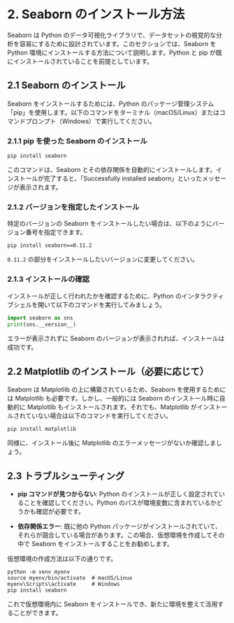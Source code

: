 # 2. Seaborn のインストール方法

Seaborn は Python のデータ可視化ライブラリで、データセットの視覚的な分析を容易にするために設計されています。このセクションでは、Seaborn を Python 環境にインストールする方法について説明します。Python と pip が既にインストールされていることを前提としています。

## 2.1 Seaborn のインストール

Seaborn をインストールするためには、Python のパッケージ管理システム「pip」を使用します。以下のコマンドをターミナル（macOS/Linux）またはコマンドプロンプト（Windows）で実行してください。

### 2.1.1 pip を使った Seaborn のインストール

```
pip install seaborn
```

このコマンドは、Seaborn とその依存関係を自動的にインストールします。インストールが完了すると、「Successfully installed seaborn」といったメッセージが表示されます。

### 2.1.2 バージョンを指定したインストール

特定のバージョンの Seaborn をインストールしたい場合は、以下のようにバージョン番号を指定できます。

```
pip install seaborn==0.11.2
```

`0.11.2` の部分をインストールしたいバージョンに変更してください。

### 2.1.3 インストールの確認

インストールが正しく行われたかを確認するために、Python のインタラクティブシェルを開いて以下のコマンドを実行してみましょう。

```python
import seaborn as sns
print(sns.__version__)
```

エラーが表示されずに Seaborn のバージョンが表示されれば、インストールは成功です。

## 2.2 Matplotlib のインストール（必要に応じて）

Seaborn は Matplotlib の上に構築されているため、Seaborn を使用するためには Matplotlib も必要です。しかし、一般的には Seaborn のインストール時に自動的に Matplotlib もインストールされます。それでも、Matplotlib がインストールされていない場合は以下のコマンドを実行してください。

```
pip install matplotlib
```

同様に、インストール後に Matplotlib のエラーメッセージがないか確認しましょう。

## 2.3 トラブルシューティング

- **pip コマンドが見つからない**: Python のインストールが正しく設定されていることを確認してください。Python のパスが環境変数に含まれているかどうかも確認が必要です。

- **依存関係エラー**: 既に他の Python パッケージがインストールされていて、それらが競合している場合があります。この場合、仮想環境を作成してその中で Seaborn をインストールすることをお勧めします。

仮想環境の作成方法は以下の通りです。

```
python -m venv myenv
source myenv/bin/activate  # macOS/Linux
myenv\Scripts\activate     # Windows
pip install seaborn
```

これで仮想環境内に Seaborn をインストールでき、新たに環境を整えて活用することができます。
